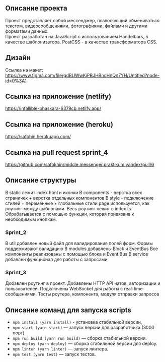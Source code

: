 ## Описание проекта

Проект представляет собой мессенджер, позволяющий обмениваться текстом, видеосообщениями, фотографиями, файлами и другими форматами данных.
<br />
Проект разработан на JavaScript с использованием Handelbars, в качестве шаблонизатора. PostCSS - в качестве трансформатора CSS.

## Дизайн

Ссылка на макет:
https://www.figma.com/file/gdBUWwKjPBJHBncHnQn7YH/Untitled?node-id=0%3A1

## Ссылка на приложение (netlify)

https://infallible-bhaskara-6379cb.netlify.app/

## Ссылка на приложение (heroku)

https://safohin.herokuapp.com/

## Ссылка на pull request sprint_4

https://github.com/safokhin/middle.messenger.praktikum.yandex/pull/6

## Описание структуры

В static лежит index.html и иконки
В components - верстка всех страничек + верстка отдельных компонентов
В style - подключение стилей + переменные + глобальные стили
page используется, как роутинг между шаблонами. Весь роутинг лежит в index.ts. Обрабатывается с помощью функции, которая привязана к необходимым кнопкам.

### Sprint_2

В util добавлен новый файл для валидирования полей форм.
Формы поддерживают валидацию
В modules добавлены Block и EventBus
Все компоненты реализованы с помощью блока и Event Bus
В service добавлен функционал для работы с запросами

### Sprint_3

Добавлен роутинг в проект.
Добавлены HTTP API чатов, авторизации и пользователей.
Подключены WebSocket для работы с real-time сообщениями.
Тесты роутера, компонента, модуля отправки запросов

## Описание команд для запуска scripts

- `npm install (yarn install)` - установка стабильной версии,
- `npm start (yarn start)` — запуск версии для разработчика (3000 порт)
- `npm run build (yarn run build)` — сборка стабильной версии.
- `npm deploy (yarn deploy)` — сборка стабильной версии для deploy.
- `npm linter (yarn linter)` — запуск линтера.
- `npm test (yarn test)` — запуск тестов.
